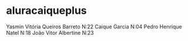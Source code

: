 # aluracaiqueplus
Yasmin Vitória Queiros Barreto N:22
Caique Garcia N:04
Pedro Henrique Natel N:18
João Vitor Albertine N:23
